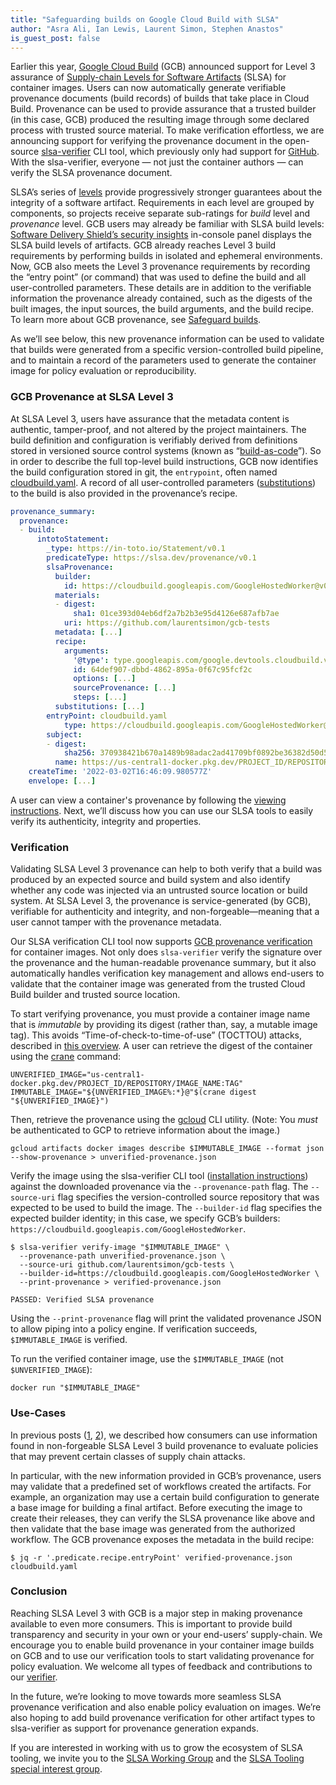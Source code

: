 ```yaml
---
title: "Safeguarding builds on Google Cloud Build with SLSA"
author: "Asra Ali, Ian Lewis, Laurent Simon, Stephen Anastos"
is_guest_post: false
---
```



Earlier this year, [Google Cloud Build](https://cloud.google.com/build/docs/overview) (GCB) announced support for Level 3 assurance of [Supply-chain Levels for Software Artifacts](https://slsa.dev/) (SLSA) for container images. Users can now automatically generate verifiable provenance documents (build records) of builds that take place in Cloud Build. Provenance can be used to provide assurance that a trusted builder (in this case, GCB) produced the resulting image through some declared process with trusted source material. To make verification effortless, we are announcing support for verifying the provenance document in the open-source [slsa-verifier](https://github.com/slsa-framework/slsa-verifier) CLI tool, which previously only had support for [GitHub](https://slsa.dev/blog/2022/06/slsa-github-workflows). With the slsa-verifier, everyone — not just the container authors — can verify the SLSA provenance document.

SLSA’s series of [levels](https://slsa.dev/spec/v0.1/levels) provide progressively stronger guarantees about the integrity of a software artifact.  Requirements in each level are grouped by components, so projects receive separate sub-ratings for _build_ level and _provenance_ level. GCB users may already be familiar with SLSA build levels: [Software Delivery Shield’s security insights](https://cloud.google.com/software-supply-chain-security/docs/sds/overview) in-console panel displays the SLSA build levels of artifacts. GCB already reaches Level 3 build requirements by performing builds in isolated and ephemeral environments. Now, GCB also meets the Level 3 provenance requirements by recording the “entry point” (or command) that was used to define the build and all user-controlled parameters. These details are in addition to the verifiable information the provenance already contained, such as the digests of the built images, the input sources, the build arguments, and the build recipe. To learn more about GCB provenance, see [Safeguard builds](https://cloud.google.com/software-supply-chain-security/docs/safeguard-builds#provenance).

As we’ll see below, this new provenance information can be used to validate that builds were generated from a specific version-controlled build pipeline, and to maintain a record of the parameters used to generate the container image for policy evaluation or reproducibility.

### GCB Provenance at SLSA Level 3

At SLSA Level 3, users have assurance that the metadata content is authentic, tamper-proof, and not altered by the project maintainers. The build definition and configuration is verifiably derived from definitions stored in versioned source control systems (known as “[build-as-code](https://slsa.dev/spec/v0.1/requirements#build-as-code)”). So in order to describe the full top-level build instructions, GCB now identifies the build configuration stored in git, the `entrypoint`, often named [cloudbuild.yaml](https://cloud.google.com/build/docs/configuring-builds/create-basic-configuration).  A record of all user-controlled parameters ([substitutions](https://cloud.google.com/build/docs/configuring-builds/substitute-variable-values)) to the build is also provided in the provenance’s recipe.

```yaml
provenance_summary:
  provenance:
  - build:
      intotoStatement:
        _type: https://in-toto.io/Statement/v0.1
        predicateType: https://slsa.dev/provenance/v0.1
        slsaProvenance:
          builder:
            id: https://cloudbuild.googleapis.com/GoogleHostedWorker@v0.3
          materials:
          - digest:
              sha1: 01ce393d04eb6df2a7b2b3e95d4126e687afb7ae
            uri: https://github.com/laurentsimon/gcb-tests
          metadata: [...]
          recipe:
            arguments:
              '@type': type.googleapis.com/google.devtools.cloudbuild.v1.Build
              id: 64def907-dbbd-4862-895a-0f67c95fcf2c
              options: [...]
              sourceProvenance: [...]
              steps: [...]
          substitutions: [...]
        entryPoint: cloudbuild.yaml
            type: https://cloudbuild.googleapis.com/GoogleHostedWorker@v0.1
        subject:
        - digest:
            sha256: 370938421b670a1489b98adac2ad41709bf0892be36382d50d563868dbfa5b16
          name: https://us-central1-docker.pkg.dev/PROJECT_ID/REPOSITORY/IMAGE:TAG
    createTime: '2022-03-02T16:46:09.980577Z'
    envelope: [...]
```

A user can view a container's provenance by following the [viewing instructions](https://cloud.google.com/build/docs/securing-builds/view-build-provenance#validate_the_provenance_metadata). Next, we’ll discuss how you can use our SLSA tools to easily verify its authenticity, integrity and properties.

### Verification

Validating SLSA Level 3 provenance can help to both verify that a build was produced by an expected source and build system and also identify whether any code was injected via an untrusted source location or build system. At SLSA Level 3, the provenance is service-generated (by GCB), verifiable for authenticity and integrity, and non-forgeable—meaning that a user cannot tamper with the provenance metadata.

Our SLSA verification CLI tool now supports [GCB provenance verification](https://cloud.google.com/build/docs/securing-builds/view-build-provenance#validate_provenance_using_the_slsa_verifier) for container images. Not only does `slsa-verifier` verify the signature over the provenance and the human-readable provenance summary, but it also automatically handles verification key management and allows end-users to validate that the container image was generated from the trusted Cloud Build builder and trusted source location.

To start verifying provenance, you must provide a container image name that is _immutable_ by providing its digest (rather than, say, a mutable image tag). This avoids “Time-of-check-to-time-of-use” (TOCTTOU) attacks, described in [this overview](https://github.com/slsa-framework/slsa-verifier#toctou-attacks). A user can retrieve the digest of the container using the [crane](https://github.com/google/go-containerregistry/blob/main/cmd/crane/doc/crane.md) command:

```shell
UNVERIFIED_IMAGE="us-central1-docker.pkg.dev/PROJECT_ID/REPOSITORY/IMAGE_NAME:TAG"
IMMUTABLE_IMAGE="${UNVERIFIED_IMAGE%:*}@"$(crane digest "${UNVERIFIED_IMAGE}")
```

Then, retrieve the provenance using the [gcloud](https://cloud.google.com/sdk/gcloud) CLI utility. (Note: You _must_ be authenticated to GCP to retrieve information about the image.)

```shell
gcloud artifacts docker images describe $IMMUTABLE_IMAGE --format json --show-provenance > unverified-provenance.json
```

Verify the image using the slsa-verifier CLI tool ([installation instructions](https://github.com/slsa-framework/slsa-verifier#installation)) against the downloaded provenance via the `--provenance-path` flag. The `--source-uri` flag specifies the version-controlled source repository that was expected to be used to build the image. The `--builder-id` flag specifies the expected builder identity; in this case, we specify GCB’s builders: `https://cloudbuild.googleapis.com/GoogleHostedWorker`.

```shell
$ slsa-verifier verify-image "$IMMUTABLE_IMAGE" \
  --provenance-path unverified-provenance.json \
  --source-uri github.com/laurentsimon/gcb-tests \
  --builder-id=https://cloudbuild.googleapis.com/GoogleHostedWorker \
  --print-provenance > verified-provenance.json

PASSED: Verified SLSA provenance
```

Using the `--print-provenance` flag will print the validated provenance JSON to allow piping into a policy engine. If verification succeeds, `$IMMUTABLE_IMAGE` is verified.

To run the verified container image, use the `$IMMUTABLE_IMAGE` (not `$UNVERIFIED_IMAGE`):

```shell
docker run "$IMMUTABLE_IMAGE"
```

### Use-Cases

In previous posts ([1](https://slsa.dev/blog/2022/06/slsa-github-workflows), [2](https://slsa.dev/blog/2022/08/slsa-github-workflows-generic-ga)), we described how consumers can use information found in non-forgeable SLSA Level 3 build provenance to evaluate policies that may prevent certain classes of supply chain attacks.

In particular, with the new information provided in GCB’s provenance, users may validate that a predefined set of workflows created the artifacts. For example, an organization may use a certain build configuration to generate a base image for building a final artifact. Before executing the image to create their releases, they can verify the SLSA provenance like above and then validate that the base image was generated from the authorized workflow. The GCB provenance exposes the metadata in the build recipe:

```shell
$ jq -r '.predicate.recipe.entryPoint' verified-provenance.json
cloudbuild.yaml
```

### Conclusion

Reaching SLSA Level 3 with GCB is a major step in making provenance available to even more consumers. This is important to provide build transparency and security in your own or your end-users’ supply-chain. We encourage you to enable build provenance in your container image builds on GCB and to use our verification tools to start validating provenance for policy evaluation. We welcome all types of feedback and contributions to our [verifier](https://github.com/slsa-framework/slsa-verifier).

In the future, we’re looking to move towards more seamless SLSA provenance verification and also enable policy evaluation on images. We’re also hoping to add build provenance verification for other artifact types to slsa-verifier as support for provenance generation expands.

If you are interested in working with us to grow the ecosystem of SLSA tooling, we invite you to the [SLSA Working Group](https://slsa.dev/community) and the [SLSA Tooling special interest group](https://slsa.dev/notes/tooling).
